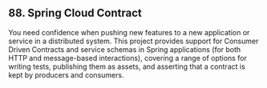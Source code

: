 ## 88. Spring Cloud Contract

You need confidence when pushing new features to a new application or service in a distributed system. This project provides support for Consumer Driven Contracts and service schemas in Spring applications (for both HTTP and message-based interactions), covering a range of options for writing tests, publishing them as assets, and asserting that a contract is kept by producers and consumers.
